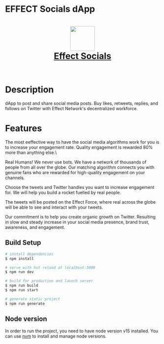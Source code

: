 # EFFECT Socials dApp

<div align="center">
<a href="https://socials.effect.network" target="_blank"><h1> <img src="https://socials.effect.network/_nuxt/img/effect-socials_h100.4f0f9f8.png" width="80px"><br/>Effect Socials</h1></a>     
</div>
<p align="center"> <a href="effect.network" target="_blank"><img alt="" src="https://img.shields.io/badge/Website-EA4C89?style=normal&logo=dribbble&logoColor=white" style="vertical-align:center" /></a> <a href="https://twitter.com/effectaix/" target="_blank"><img alt="" src="https://img.shields.io/badge/Twitter-1DA1F2?style=normal&logo=twitter&logoColor=white" style="vertical-align:center" /></a> <a href="}" target="_blank"><img alt="" src="https://img.shields.io/badge/LinkedIn-0077B5?style=normal&logo=linkedin&logoColor=white" style="vertical-align:center" /></a> </p>

# Description
dApp to post and share social media posts. 
Buy likes, retweets, replies, and follows on Twitter with Effect Network's decentralized workforce.

# Features
The most eeffective way to have the social media algorithms work for you is to increase your engagement rate. Quality engagement is rewarded 80% more than anything else.\

Real Humans! We never use bots. We have a network of thousands of people from all over the globe. Our matching algorithm connects you with genuine fans who are rewarded for high-quality engagement on your channels.

Choose the tweets and Twitter handles you want to increase engagement for. We will help you build a rocket fuelled by real people.

The tweets will be posted on the Effect Force, where real across the globe will be able to see and interact with your tweets.

Our commitment is to help you create organic growth on Twitter. Resulting in slow and steady increase in your social media presence, brand trust, awareness, and engagement.

## Build Setup

```bash
# install dependencies
$ npm install

# serve with hot reload at localhost:3000
$ npm run dev

# build for production and launch server
$ npm run build
$ npm run start

# generate static project
$ npm run generate
```


## Node version

In order to run the project, you need to have node version v15 installed. You can use [nvm](https://github.com/nvm-sh/nvm#installing-and-updating) to install and manage node versions.


